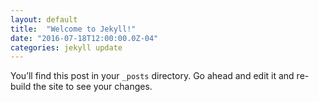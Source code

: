 ```yaml
---
layout: default
title:  "Welcome to Jekyll!"
date: "2016-07-18T12:00:00.0Z-04"
categories: jekyll update
---
```

You’ll find this post in your `_posts` directory. Go ahead and edit it and re-build the site to see your changes.